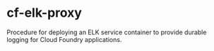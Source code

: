 # cf-elk-proxy
Procedure for deploying an ELK service container to provide durable logging for Cloud Foundry applications.
